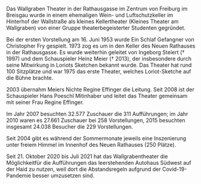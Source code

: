 Das Wallgraben Theater in der Rathausgasse im Zentrum von Freiburg
im Breisgau wurde in einem ehemaligen Wein- und Luftschutzkeller
im Hinterhof der Wallstraße als kleines Kellertheater
(Kleines Theater am Wallgraben) von einer Gruppe theaterbegeisterter
Studenten gegründet.

Bei der ersten Vorstellung am 16. Juni 1953 wurde Ein Schlaf Gefangner
von Christopher Fry gespielt. 1973 zog es um in den Keller
des Neuen Rathauses in der Rathausgasse. Es wurde weiterhin
geleitet von Ingeborg Steiert († 1997) und dem Schauspieler
Heinz Meier († 2013), der insbesondere durch seine Mitwirkung
in Loriots Sketchen bekannt wurde. Das Theater hat rund 100
Sitzplätze und war 1975 das erste Theater, welches Loriot-Sketche
auf die Bühne brachte.

2003 übernahm Meiers Nichte Regine Effinger die Leitung. Seit 2008
ist der Schauspieler Hans Poeschl Mitinhaber und leitet das
Theater gemeinsam mit seiner Frau Regine Effinger.

Im Jahr 2007 besuchten 32.577 Zuschauer die 311 Aufführungen; im Jahr 2010
waren es 27.661 Zuschauer bei 258 Vorstellungen, 2015 besuchten
insgesamt 24.038 Besucher die 229 Vorstellungen.

Seit 2004 gibt es während der Sommermonate jeweils eine Inszenierung
unter freiem Himmel im Innenhof des Neuen Rathauses (250 Plätze).

Seit 21. Oktober 2020 bis Juli 2021 hat das Wallgrabentheater die
Möglichkeitfür die Aufführungen das leerstehenden Autohaus Südwest
auf der Haid zu nutzen, weil dort die Abstandsregeln aufgrund der
Covid-19-Pandemie besser umzusetzen sind.

